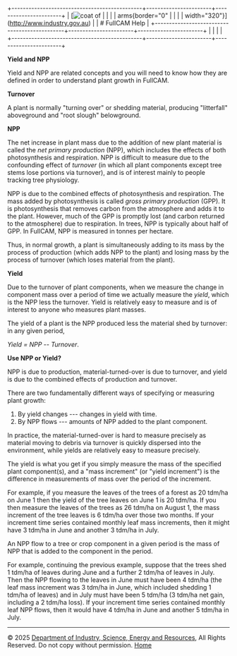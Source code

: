 +----------------------------------------------+-----------------------+-----------------------+
| [![coat of                                   |                       | [](index.htm)         |
| arms](imgs/DISER-inline_Mono.png){border="0" |                       |                       |
| width="320"}](http://www.industry.gov.au)    |                       | # FullCAM Help        |
+----------------------------------------------+-----------------------+-----------------------+
|                                              |                       |                       |
+----------------------------------------------+-----------------------+-----------------------+

**Yield and NPP**

Yield and NPP are related concepts and you will need to know how they
are defined in order to understand plant growth in FullCAM.

**Turnover**

A plant is normally "turning over" or shedding material, producing
"litterfall" aboveground and "root slough" belowground.

**NPP**

The net increase in plant mass due to the addition of new plant material
is called the *net primary production* (NPP), which includes the effects
of both photosynthesis and respiration. NPP is difficult to measure due
to the confounding effect of *turnover* (in which all plant components
except tree stems lose portions via turnover), and is of interest mainly
to people tracking tree physiology.

NPP is due to the combined effects of photosynthesis and respiration.
The mass added by photosynthesis is called *gross primary production*
(GPP). It is photosynthesis that removes carbon from the atmosphere and
adds it to the plant. However, much of the GPP is promptly lost (and
carbon returned to the atmosphere) due to respiration. In trees, NPP is
typically about half of GPP. In FullCAM, NPP is measured in tonnes per
hectare.

Thus, in normal growth, a plant is simultaneously adding to its mass by
the process of production (which adds NPP to the plant) and losing mass
by the process of turnover (which loses material from the plant).

**Yield**

Due to the turnover of plant components, when we measure the change in
component mass over a period of time we actually measure the *yield*,
which is the NPP less the turnover. Yield is relatively easy to measure
and is of interest to anyone who measures plant masses.

The yield of a plant is the NPP produced less the material shed by
turnover: in any given period,

*Yield = NPP -- Turnover*.

**Use NPP or Yield?**

NPP is due to production, material-turned-over is due to turnover, and
yield is due to the combined effects of production and turnover.

There are two fundamentally different ways of specifying or measuring
plant growth:

1.  By yield changes --- changes in yield with time.
2.  By NPP flows --- amounts of NPP added to the plant component.

In practice, the material-turned-over is hard to measure precisely as
material moving to debris via turnover is quickly dispersed into the
environment, while yields are relatively easy to measure precisely.

The yield is what you get if you simply measure the mass of the
specified plant component(s), and a "mass increment" (or "yield
increment") is the difference in measurements of mass over the period of
the increment.

For example, if you measure the leaves of the trees of a forest as 20
tdm/ha on June 1 then the yield of the tree leaves on June 1 is 20
tdm/ha. If you then measure the leaves of the trees as 26 tdm/ha on
August 1, the mass increment of the tree leaves is 6 tdm/ha over those
two months. If your increment time series contained monthly leaf mass
increments, then it might have 3 tdm/ha in June and another 3 tdm/ha in
July.

An NPP flow to a tree or crop component in a given period is the mass of
NPP that is added to the component in the period.

For example, continuing the previous example, suppose that the trees
shed 1 tdm/ha of leaves during June and a further 2 tdm/ha of leaves in
July. Then the NPP flowing to the leaves in June must have been 4 tdm/ha
(the leaf mass increment was 3 tdm/ha in June, which included shedding 1
tdm/ha of leaves) and in July must have been 5 tdm/ha (3 tdm/ha net
gain, including a 2 tdm/ha loss). If your increment time series
contained monthly leaf NPP flows, then it would have 4 tdm/ha in June
and another 5 tdm/ha in July.

------------------------------------------------------------------------

© 2025 [Department of Industry, Science, Energy and
Resources](http://www.industry.gov.au "Department of Industry, Science, Energy and Resources"),
All Rights Reserved. Do not copy without permission.
[Home](index.htm "help index")
